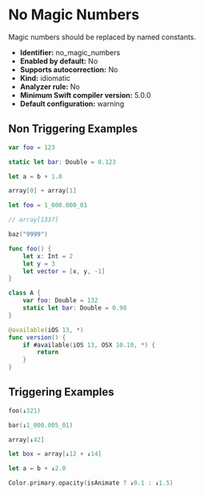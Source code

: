 # No Magic Numbers

Magic numbers should be replaced by named constants.

* **Identifier:** no_magic_numbers
* **Enabled by default:** No
* **Supports autocorrection:** No
* **Kind:** idiomatic
* **Analyzer rule:** No
* **Minimum Swift compiler version:** 5.0.0
* **Default configuration:** warning

## Non Triggering Examples

```swift
var foo = 123
```

```swift
static let bar: Double = 0.123
```

```swift
let a = b + 1.0
```

```swift
array[0] + array[1] 
```

```swift
let foo = 1_000.000_01
```

```swift
// array[1337]
```

```swift
baz("9999")
```

```swift
func foo() {
    let x: Int = 2
    let y = 3
    let vector = [x, y, -1]
}
```

```swift
class A {
    var foo: Double = 132
    static let bar: Double = 0.98
}
```

```swift
@available(iOS 13, *)
func version() {
    if #available(iOS 13, OSX 10.10, *) {
        return
    }
}
```

## Triggering Examples

```swift
foo(↓321)
```

```swift
bar(↓1_000.005_01)
```

```swift
array[↓42]
```

```swift
let box = array[↓12 + ↓14]
```

```swift
let a = b + ↓2.0
```

```swift
Color.primary.opacity(isAnimate ? ↓0.1 : ↓1.5)
```